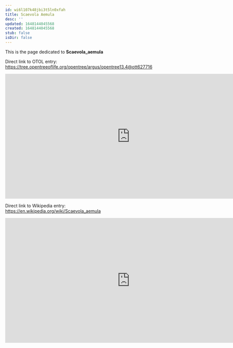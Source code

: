 ```yaml
---
id: wi6l107k48jbi3t5ln0xfah
title: Scaevola Aemula
desc: ''
updated: 1648144045568
created: 1648144045568
stub: false
isDir: false
---
```

This is the page dedicated to **Scaevola_aemula**


Direct link to OTOL entry: https://tree.opentreeoflife.org/opentree/argus/opentree13.4@ott627716



<html>
    <body>
    <iframe src="https://tree.opentreeoflife.org/opentree/argus/opentree13.4@ott627716"
    width="800" height="400" frameborder="0" allowfullscreen> </iframe>
    </body>
</html>
    


Direct link to Wikipedia entry: https://en.wikipedia.org/wiki/Scaevola_aemula



<html>
    <body>
    <iframe src="https://en.wikipedia.org/wiki/Scaevola_aemula"
    width="800" height="400" frameborder="0" allowfullscreen> </iframe>
    </body>
</html>
    

